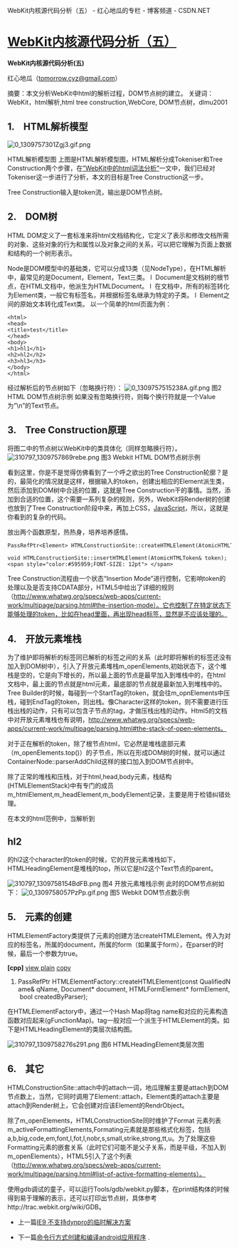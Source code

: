 WebKit内核源代码分析（五） - 红心地瓜的专栏 - 博客频道 - CSDN.NET

#   [WebKit内核源代码分析（五）](http://blog.csdn.net/dlmu2001/article/details/6583280)


**WebKit内核源代码分析(五)**

红心地瓜（[tomorrow.cyz@gmail.com](http://blog.csdn.net/dlmu2001/article/details/6583280mailto:tomorrow.cyz@gmail.com)）

摘要：本文分析WebKit中html的解析过程，DOM节点树的建立。
关键词：WebKit，html解析,html tree construction,WebCore,
DOM节点树，dlmu2001

## 1.    HTML解析模型

![0_1309757301Zgj3.gif.png](https://cdn.jsdelivr.net/gh/hjb2722404/myimg/20210105132731.png)

 HTML解析模型图
上图是HTML解析模型图，HTML解析分成Tokeniser和Tree Construction两个步骤，在[”WebKit中的html词法分析”](http://blog.csdn.net/dlmu2001/archive/2010/11/09/5998130.aspx)一文中，我们已经对Tokeniser这一步进行了分析，本文的目标是Tree Construction这一步。

Tree Construction输入是token流，输出是DOM节点树。

## 2.    DOM树

HTML DOM定义了一套标准来将html文档结构化，它定义了表示和修改文档所需的对象、这些对象的行为和属性以及对象之间的关系，可以把它理解为页面上数据和结构的一个树形表示。

Node是DOM模型中的基础类，它可以分成13类（见NodeType），在HTML解析中，最常见的是Document，Element，Text三类。
l  Document是文档树的根节点，在HTML文档中，他派生为HTMLDocument。
l  在文档中，所有的标签转化为Element类，一般它有标签名，并根据标签名继承为特定的子类。
l  Element之间的原始文本转化成Text类。
以一个简单的html页面为例：
```
<html>
<head>
<title>test</title>
</head>
<body>
<h1>hl1</h1>
<h2>hl2</h2>
<h3>hl3</h3>
</body>
</html>
```
经过解析后的节点树如下（忽略换行符）：
![0_1309757515238A.gif.png](https://cdn.jsdelivr.net/gh/hjb2722404/myimg/20210105132739.png)
图2 HTML DOM节点树示例
如果没有忽略换行符，则每个换行符就是一个Value为”\n”的Text节点。

## 3.    Tree Construction原理

将图二中的节点树以WebKit中的类具体化（同样忽略换行符）。
![310797_1309757869rebe.png](https://cdn.jsdelivr.net/gh/hjb2722404/myimg/20210105132759.png)
图3 Webkit HTML DOM节点树示例

看到这里，你是不是觉得仿佛看到了一个呼之欲出的Tree Construction轮廓？是的，最简化的情况就是这样，根据输入的token，创建出相应的Element派生类，然后添加到DOM树中合适的位置，这就是Tree Construction干的事情。当然，添加到合适的位置，这个需要一系列复杂的规则，另外，WebKit将Render树的创建也放到了Tree Construction阶段中来，再加上CSS，[JavaScript](http://lib.csdn.net/base/18)，所以，这就是你看到的复杂的代码。

放出两个函数原型，热热身，培养培养感情。


```
PassRefPtr<Element> HTMLConstructionSite::createHTMLElement(AtomicHTMLToken& token);

void HTMLConstructionSite::insertHTMLElement(AtomicHTMLToken& token);<span style="color:#595959;FONT-SIZE: 12pt"> </span>
```
Tree Construction流程由一个状态“Insertion Mode”进行控制，它影响token的处理以及是否支持CDATA部分，HTML5中给出了详细的规则（http://www.whatwg.org/specs/web-apps/current-work/multipage/parsing.html#the-insertion-mode）。它也控制了在特定状态下能够处理的token，比如在head里面，再出现head标签，显然是不应该处理的。

## 4.    开放元素堆栈

为了维护即将解析的标签同已解析的标签之间的关系（此时即将解析的标签还没有加入到DOM树中），引入了开放元素堆栈m_openElements,初始状态下，这个堆栈是空的，它是向下增长的，所以最上面的节点是最早加入到堆栈中的，在html文档中，最上面的节点就是html元素，最底部的节点就是最新加入到堆栈中的。Tree Builder的时候，每碰到一个StartTag的token，就会往m_opnElements中压栈，碰到EndTag的token，则出栈。像Character这样的token，则不需要进行压栈出栈的动作，只有可以包含子节点的tag，才做压栈出栈的动作。Html5的文档中对开放元素堆栈也有说明，http://www.whatwg.org/specs/web-apps/current-work/multipage/parsing.html#the-stack-of-open-elements。

对于正在解析的token，除了根节点html，它必然是堆栈底部元素（m_openElements.top()）的子节点，所以在形成DOM树的时候，就可以通过ContainerNode::parserAddChild这样的接口加入到DOM节点树中。

除了正常的堆栈和压栈，对于html,head,body元素，栈结构(HTMLElementStack)中有专门的成员m_htmlElement,m_headElement,m_bodyElement记录，主要是用于检错纠错处理。

在本文的html范例中，当解析到<h2>hl2</h2>的hl2这个character的token的时候，它的开放元素堆栈如下，HTMLHeadingElement是堆栈的top，所以它是hl2这个Text节点的parent。

![310797_1309758154BdFB.png](https://cdn.jsdelivr.net/gh/hjb2722404/myimg/20210105132808.png)
图4 开放元素堆栈示例
此时的DOM节点树如下：
![0_1309758057PzPp.gif.png](https://cdn.jsdelivr.net/gh/hjb2722404/myimg/20210105132814.png)
图5 Webkit DOM节点数示例

## 5.    元素的创建

HTMLElementFactory类提供了元素的创建方法createHTMLElement。传入为对应的标签名，所属的document，所属的form（如果属于form），在parser的时候，最后一个参数为true。

**[cpp]**  [view plain](http://blog.csdn.net/dlmu2001/article/details/6583280#)  [copy](http://blog.csdn.net/dlmu2001/article/details/6583280#)

1. PassRefPtr<HTMLElement> HTMLElementFactory::createHTMLElement(const QualifiedName& qName, Document* document, HTMLFormElement* formElement, bool createdByParser);

在HTMLElementFactory中，通过一个Hash Map将tag name和对应的元素构造函数对应起来(gFunctionMap)。tag一般对应一个派生于HTMLElement的类。如下是HTMLHeadingElement的类层次结构图。

![310797_1309758276s291.png](https://cdn.jsdelivr.net/gh/hjb2722404/myimg/20210105132829.png)
图6 HTMLHeadingElement类层次图

## 6.    其它

HTMLConstructionSite::attach中的attach一词，地瓜理解主要是attach到DOM节点数上，当然，它同时调用了Element::attach，Element类的attach主要是attach到Render树上，它会创建对应该Element的RendrObject。

除了m_openElements，HTMLConstructionSite同时维护了Format 元素列表m_activeFormattingElements,Formating元素就是那些格式化标签，包括a,b,big,code,em,font,I,fot,I,nobr,s,small,strike,strong,tt,u。为了处理这些Formatting元素的嵌套关系（此时它们可能不是父子关系，而是平级，不加入到m_openElements），HTML5引入了这个列表（http://www.whatwg.org/specs/web-apps/current-work/multipage/parsing.html#list-of-active-formatting-elements）。

使用gdb调试的童子，可以运行Tools/gdb/webkit.py脚本，在print结构体的时候得到易于理解的表示，还可以打印出节点树，具体参考http://trac.webkit.org/wiki/GDB。



- 上一篇[IE9 不支持dynpro的临时解决方案](http://blog.csdn.net/dlmu2001/article/details/6555700)

- 下一篇[命令行方式创建和编译android应用程序](http://blog.csdn.net/dlmu2001/article/details/6588295)
 .


